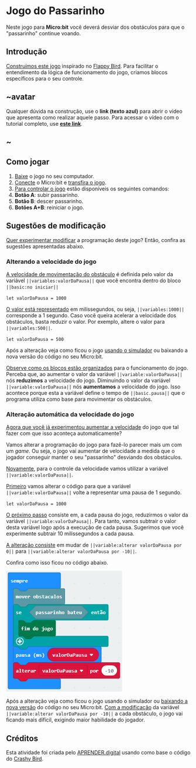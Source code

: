 # Jogo do Passarinho
Neste jogo para **Micro:bit** você deverá desviar dos obstáculos para que o "passarinho" continue voando.

## Introdução
[Construímos este jogo](https://youtu.be/AWvPZyU2w_M?t=1m17s) inspirado no [Flappy Bird](https://pt.wikipedia.org/wiki/Flappy_Bird). 
Para facilitar o entendimento da lógica de funcionamento do jogo, criamos blocos específicos para o seu controle. 

## ~avatar

Qualquer dúvida na construção, use o **link (texto azul)** para abrir o vídeo que apresenta como realizar aquele passo. Para acessar o vídeo com o tutorial completo, use [**este link**](https://youtu.be/AWvPZyU2w_M).

## ~

## Como jogar
1. [Baixe](https://youtu.be/AWvPZyU2w_M?t=1m55s) o jogo no seu computador.
1. [Conecte](https://youtu.be/AWvPZyU2w_M?t=2m39s) o Micro:bit e [transfira o jogo](https://youtu.be/AWvPZyU2w_M?t=3m05s).
1. [Para controlar o jogo](https://youtu.be/AWvPZyU2w_M?t=4m31s) estão disponíveis os seguintes comandos:
  1. **Botão A**: subir passarinho.<br />
  1. **Botão B**: descer passarinho.<br />
  1. **Botões A+B**: reiniciar o jogo.

## Sugestões de modificação
[Quer experimentar modificar](https://youtu.be/AWvPZyU2w_M?t=6m20s) a programação deste jogo? Então, confira as sugestões apresentadas abaixo.

### Alterando a velocidade do jogo
[A velocidade de movimentação do obstáculo](https://youtu.be/AWvPZyU2w_M?t=6m34s) é definida pelo valor da variável ```||variables:valorDaPausa||``` que você encontra dentro do bloco ```||basic:no iniciar||``` 

```blocks
let valorDaPausa = 1000
```

[O valor está representado](https://youtu.be/AWvPZyU2w_M?t=6m53s) em milissegundos, ou seja, ``||variables:1000||`` corresponde a 1 segundo. 
Caso você queira acelerar a velocidade dos obstáculos, basta reduzir o valor. 
Por exemplo, altere o valor para ```||variables:500||```.

```blocks
let valorDaPausa = 500
```
Após a alteração veja como ficou o jogo [usando o simulador](https://youtu.be/AWvPZyU2w_M?t=8m12s) ou baixando a nova versão do código no seu Micro:bit.

[Observe como os blocos estão organizados](https://youtu.be/AWvPZyU2w_M?t=9m35s) para o funcionamento do jogo. Perceba que, ao aumentar o valor da variável ``||variable:valorDaPausa||`` nós **reduzimos** a velocidade do jogo. 
Diminuindo o valor da variável ``||variable:valorDaPausa||`` nós **aumentamos** a velocidade do jogo. 
Isso acontece porque esta a variável define o tempo de ``||basic.pausa||`` que o programa utiliza como base para movimentar os obstáculos.

### Alteração automática da velocidade do jogo
[Agora que você já experimentou aumentar a velocidade](https://youtu.be/AWvPZyU2w_M?t=10m24s) do jogo que tal fazer com que isso aconteça automaticamente?

Vamos alterar a programação do jogo para fazê-lo parecer mais um com um *game*. 
Ou seja, o jogo vai aumentar de velocidade a medida que o jogador conseguir manter o seu "passarinho" desviando dos obstáculos.

[Novamente](https://youtu.be/AWvPZyU2w_M?t=10m49s), para o controle da velocidade vamos utilizar a variável ``||variable:valorDaPausa||``.

[Primeiro](https://youtu.be/AWvPZyU2w_M?t=10m53s) vamos alterar o código para que a variável ``||variable:valorDaPausa||`` volte a representar uma pausa de 1 segundo.

```blocks
let valorDaPausa = 1000
```

[O próximo passo](https://youtu.be/AWvPZyU2w_M?t=11m15s) consiste em, a cada pausa do jogo, reduzirmos o valor da variável ``||variable:valorDaPausa||``. 
Para tanto, vamos subtrair o valor desta variável logo após a execução de cada pausa. 
Sugerimos que você experimente subtrair 10 milissegundos a cada pausa. 

[A alteração consiste](https://youtu.be/AWvPZyU2w_M?t=11m30s) em mudar de ``||variable:alterar valorDaPausa por 0||`` para ``||variable:alterar valorDaPausa por -10||``.

Confira como isso ficou no código abaixo.

![Imagem com o programa na forma de blocos](https://raw.githubusercontent.com/CRIATIVIDADEdigital/pxt-voando/master/img/velocidade_automatico.png)

Após a alteração veja como ficou o jogo usando o simulador ou [baixando a nova versão](https://youtu.be/AWvPZyU2w_M?t=12m19s) do código no seu Micro:bit. [Com a modificação](https://youtu.be/AWvPZyU2w_M?t=14m57s) da variável ``||variable:alterar valorDaPausa por -10||`` a cada obstáculo, o jogo vai ficando mais difícil, exigindo maior habilidade do jogador.

## Créditos
Esta atividade foi criada pelo [APRENDER.digital](https://aprender.digital) usando como base o código do [Crashy Bird](https://makecode.microbit.org/projects/crashy-bird).
